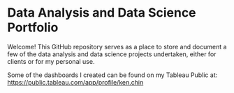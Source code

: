 # **Data Analysis and Data Science Portfolio**

Welcome! This GitHub repository serves as a place to store and document a few of the data analysis and data science projects undertaken, either for clients or for my personal use. 

Some of the dashboards I created can be found on my Tableau Public at: https://public.tableau.com/app/profile/ken.chin
